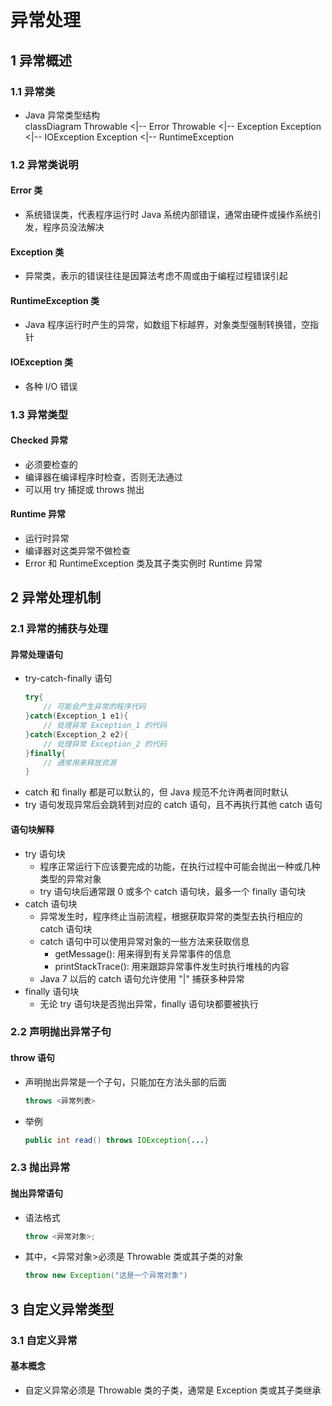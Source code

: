 <link rel="stylesheet" href="style.css">
<h1> 异常处理 </h1>
<h2> 1 异常概述 </h2>
<h3> 1.1 异常类 </h3>

  - Java 异常类型结构
    <div class=mermaid>
    classDiagram
        Throwable <|-- Error
        Throwable <|-- Exception
        Exception <|-- IOException
        Exception <|-- RuntimeException
    </div>

<h3> 1.2 异常类说明 </h3>
<h4> Error 类 </h4>

  - 系统错误类，代表程序运行时 Java 系统内部错误，通常由硬件或操作系统引发，程序员没法解决
<h4> Exception 类 </h4>

  - 异常类，表示的错误往往是因算法考虑不周或由于编程过程错误引起

<h4> RuntimeException 类 </h4>

  - Java 程序运行时产生的异常，如数组下标越界，对象类型强制转换错，空指针
<h4> IOException 类 </h4>

  - 各种 I/O 错误

<h3> 1.3 异常类型 </h3>
<h4> Checked 异常 </h4>

  - 必须要检查的
  - 编译器在编译程序时检查，否则无法通过
  - 可以用 try 捕捉或 throws 抛出

<h4> Runtime 异常 </h4>

  - 运行时异常
  - 编译器对这类异常不做检查
  - Error 和 RuntimeException 类及其子类实例时 Runtime 异常

<h2> 2 异常处理机制 </h2>
<h3> 2.1 异常的捕获与处理 </h3>
<h4> 异常处理语句 </h4>

  - try-catch-finally 语句
    ```java
    try{
        // 可能会产生异常的程序代码
    }catch(Exception_1 e1){
        // 处理异常 Exception_1 的代码
    }catch(Exception_2 e2){
        // 处理异常 Exception_2 的代码
    }finally{
        // 通常用来释放资源
    }
    ```
  - catch 和 finally 都是可以默认的，但 Java 规范不允许两者同时默认
  - try 语句发现异常后会跳转到对应的 catch 语句，且不再执行其他 catch 语句

<h4> 语句块解释 </h4>

  - try 语句块
    - 程序正常运行下应该要完成的功能，在执行过程中可能会抛出一种或几种类型的异常对象
    - try 语句块后通常跟 0 或多个 catch 语句块，最多一个 finally 语句块
  - catch 语句块
    - 异常发生时，程序终止当前流程，根据获取异常的类型去执行相应的 catch 语句块
    - catch 语句中可以使用异常对象的一些方法来获取信息
      - getMessage(): 用来得到有关异常事件的信息
      - printStackTrace(): 用来跟踪异常事件发生时执行堆栈的内容
    - Java 7 以后的 catch 语句允许使用 "|" 捕获多种异常
  - finally 语句块
    - 无论 try 语句块是否抛出异常，finally 语句块都要被执行

<h3> 2.2 声明抛出异常子句 </h3>
<h4> throw 语句 </h4>

  - 声明抛出异常是一个子句，只能加在方法头部的后面
    ```java
    throws <异常列表>
    ````
  - 举例
    ```java
    public int read() throws IOException{...}
    ```

<h3> 2.3 抛出异常 </h3>
<h4> 抛出异常语句 </h4>

  - 语法格式
    ```java
    throw <异常对象>;
    ```
  - 其中，<异常对象>必须是 Throwable 类或其子类的对象
    ```java
    throw new Exception("这是一个异常对象")
    ```

<h2> 3 自定义异常类型 </h2>
<h3> 3.1 自定义异常 </h3>
<h4> 基本概念 </h4>

  - 自定义异常必须是 Throwable 类的子类，通常是 Exception 类或其子类继承